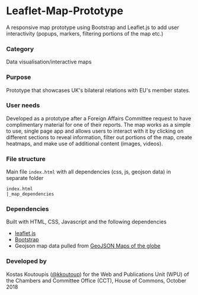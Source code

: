 # Leaflet-Map-Prototype
A responsive map prototype using Bootstrap and Leaflet.js to add user interactivity (popups, markers, filtering portions of the map etc.)

### Category
Data visualisation/interactive maps

### Purpose
Prototype that showcases UK's bilateral relations with EU's member states.

### User needs
Developed as a prototype after a Foreign Affairs Committee request to have complimentary material for one of their reports. The map works as a simple to use, single page app and allows users to interact with it by clicking on different sections to reveal information, filter out portions of the map, create heatmaps, and make use of additional content (images, videos).

### File structure
Main file `index.html` with all dependencies (css, js, geojson data) in separate folder
```
index.html
|_map_dependencies
```

### Dependencies
Built with HTML, CSS, Javascript and the following dependencies
- [leaflet.js](https://leafletjs.com/)
- [Bootstrap](https://getbootstrap.com/)
- Geojson map data pulled from [GeoJSON Maps of the globe](https://geojson-maps.ash.ms/)

### Developed by
Kostas Koutoupis ([@kkoutoup](https://github.com/kkoutoup)) for the Web and Publications Unit (WPU) of the Chambers and Committee Office (CCT), House of Commons, October 2018


